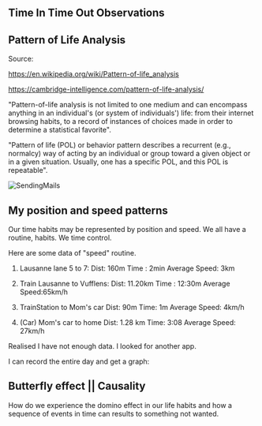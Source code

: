 ## Time In Time Out Observations
 
## Pattern of Life Analysis

Source:

https://en.wikipedia.org/wiki/Pattern-of-life_analysis

https://cambridge-intelligence.com/pattern-of-life-analysis/

"Pattern-of-life analysis is not limited to one medium and can encompass anything in an individual's (or system of individuals') life: from their internet browsing habits, to a record of instances of choices made in order to determine a statistical favorite".

 "Pattern of life (POL) or behavior pattern describes a recurrent (e.g., normalcy) way of acting by an individual or group toward a given object or in a given situation. Usually, one has a specific POL, and this POL is repeatable".

 ![SendingMails](https://cambridge-intelligence.com/wp-content/uploads/2021/01/6-scale-wrapping-by-time-of-day-min.png)


## My position and speed patterns

Our time habits may be represented by position and speed.
We all have a routine, habits. We time control. 

Here are some data of "speed" routine.

1) Lausanne lane 5 to 7:
Dist: 160m
Time : 2min
Average Speed: 3km

2) Train Lausanne to Vufflens:
Dist: 11.20km
Time : 12:30m
Average Speed:65km/h

3) TrainStation to Mom's car
Dist: 90m
Time: 1m
Average Speed: 4km/h

4) (Car) Mom's car to home
Dist: 1.28 km
Time: 3:08
Average Speed: 27km/h

Realised I have not enough data. I looked for another app.

I can record the entire day and get a graph:











## Butterfly effect || Causality

How do we experience the domino effect in our life habits and how a sequence of events in time can results to something not wanted.

